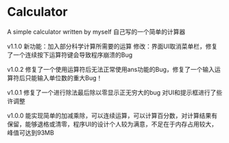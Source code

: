 # Calculator

A simple calculator written by myself
自己写的一个简单的计算器

v1.1.0
新功能：加入部分科学计算所需要的运算
修改：界面UI取消菜单栏，修复了一个连续按下运算符键会导致程序崩溃的Bug

v1.0.2
修复了一个使用运算符后无法正常使用ans功能的Bug，修复了一个输入运算符后只能输入单位数的重大Bug！

v1.0.1
修复了一个进行除法最后除以零显示正无穷大的bug
对UI和提示框进行了些许调整

v1.0.0
能实现简单的加减乘除，可以连续运算，可以计算百分数，对计算结果有保留，能够退格或清零，程序UI的设计个人较为满意，不足在于内存占用较大，峰值可达到93MB
